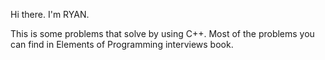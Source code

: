 

Hi there. I'm RYAN.

This is some problems that solve by using C++. Most of the problems you can find in Elements of Programming interviews book. 
